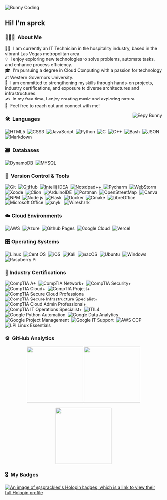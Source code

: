 <img  alt="Bunny Coding" src="https://media1.tenor.com/m/0qFvVzddt8QAAAAC/monday-isit5yet.gif" width='' align="center"/><h2 align="left">Hi! I'm sprck</h2>

<!-- ## 👋 &nbsp;Hey there! I'm Sprinkler -->

### 👨🏻‍💻 &nbsp;About Me

👨‍💻 &nbsp;I am currently an IT Technician in the hospitality industry, based in the vibrant Las Vegas metropolitan area.\
💡 &nbsp;I enjoy exploring new technologies to solve problems, automate tasks, and enhance process efficiency.\
🎓 &nbsp;I'm pursuing a degree in Cloud Computing with a passion for technology at Western Governors University.\
🌱 &nbsp;I am committed to strengthening my skills through hands-on projects, industry certifications, and exposure to diverse architectures and infrastructures.\
✍️ &nbsp;In my free time, I enjoy creating music and exploring nature.\
💬 &nbsp;Feel free to reach out and connect with me!


<img alt="Eepy Bunny" src="https://media1.tenor.com/m/aF3v29sZCf8AAAAC/rabbit-cute.gif" align="right"/>

### 🛠 &nbsp;Languages

![HTML5](https://img.shields.io/badge/HTML5-E34F26?style=for-the-badge&logo=html5&logoColor=white)&nbsp;
![CSS3](https://img.shields.io/badge/CSS3-1572B6?style=for-the-badge&logo=css3&logoColor=white)&nbsp;
![JavaScript](https://img.shields.io/badge/JavaScript-323330?style=for-the-badge&logo=javascript&logoColor=F7DF1E)&nbsp;
![Python](https://img.shields.io/badge/Python-FFD43B?style=for-the-badge&logo=python&logoColor=blue)&nbsp;
![C](https://img.shields.io/badge/C-00599C?style=for-the-badge&logo=c&logoColor=white)&nbsp;
![C++](https://img.shields.io/badge/C%2B%2B-00599C?style=for-the-badge&logo=c%2B%2B&logoColor=white)&nbsp;
![Bash](https://img.shields.io/badge/GNU%20Bash-4EAA25?style=for-the-badge&logo=GNU%20Bash&logoColor=white)&nbsp;
![JSON](https://img.shields.io/badge/json-5E5C5C?style=for-the-badge&logo=json&logoColor=white)&nbsp;
![Markdown](https://img.shields.io/badge/Markdown-000000?style=for-the-badge&logo=markdown&logoColor=white)&nbsp;
### 🗃 &nbsp;Databases

![DynamoDB](https://img.shields.io/badge/Amazon%20DynamoDB-4053D6?style=for-the-badge&logo=Amazon%20DynamoDB&logoColor=white)&nbsp;
![MYSQL](https://img.shields.io/badge/MySQL-005C84?style=for-the-badge&logo=mysql&logoColor=white)&nbsp;


### 🧰 &nbsp;Version Control & Tools

![Git](https://img.shields.io/badge/git-%23F05033.svg?style=for-the-badge&logo=git&logoColor=white)&nbsp;
![GitHub](https://img.shields.io/badge/github-%23121011.svg?style=for-the-badge&logo=github&logoColor=white)&nbsp;
![Intellij IDEA](https://img.shields.io/badge/IntelliJ_IDEA-000000.svg?style=for-the-badge&logo=intellij-idea&logoColor=white)&nbsp;
![Notedpad++](https://img.shields.io/badge/Notepad++-90E59A.svg?style=for-the-badge&logo=notepad%2B%2B&logoColor=black)&nbsp;
![Pycharm](https://img.shields.io/badge/PyCharm-000000.svg?&style=for-the-badge&logo=PyCharm&logoColor=white)&nbsp;
![WebStorm](https://img.shields.io/badge/WebStorm-000000?style=for-the-badge&logo=WebStorm&logoColor=white)
![Xcode](https://img.shields.io/badge/Xcode-007ACC?style=for-the-badge&logo=Xcode&logoColor=white)&nbsp;
![Clion](https://img.shields.io/badge/CLion-000000?style=for-the-badge&logo=clion&logoColor=white)&nbsp;
![ArduinoIDE](https://img.shields.io/badge/Arduino_IDE-00979D?style=for-the-badge&logo=arduino&logoColor=white)&nbsp;
![Postman](https://img.shields.io/badge/Postman-FF6C37?style=for-the-badge&logo=Postman&logoColor=white)&nbsp;
![OpenStreetMap](https://img.shields.io/badge/OpenStreetMap-7EBC6F?style=for-the-badge&logo=OpenStreetMap&logoColor=white)&nbsp;
![Canva](https://img.shields.io/badge/Canva-%2300C4CC.svg?style=for-the-badge&logo=Canva&logoColor=white)&nbsp;
![NPM](https://img.shields.io/badge/npm-CB3837?style=for-the-badge&logo=npm&logoColor=white)&nbsp;
![Node js](https://img.shields.io/badge/Node%20js-339933?style=for-the-badge&logo=nodedotjs&logoColor=white)&nbsp;
![Flask](https://img.shields.io/badge/Flask-000000?style=for-the-badge&logo=flask&logoColor=white)&nbsp;
![Docker](https://img.shields.io/badge/Docker-2CA5E0?style=for-the-badge&logo=docker&logoColor=white)&nbsp;
![Cmake](https://img.shields.io/badge/CMake-064F8C?style=for-the-badge&logo=cmake&logoColor=white)&nbsp;
![LibreOffice](https://img.shields.io/badge/LibreOffice-%2318A303?style=for-the-badge&logo=LibreOffice&logoColor=white)&nbsp;
![Microsoft Office](https://img.shields.io/badge/Microsoft_Office-D83B01?style=for-the-badge&logo=microsoft-office&logoColor=white)&nbsp;
![snyk](https://img.shields.io/badge/Snyk-4C4A73?style=for-the-badge&logo=snyk&logoColor=white) &nbsp;
![Wireshark](https://img.shields.io/badge/Wireshark-1679A7?style=for-the-badge&logo=Wireshark&logoColor=white) &nbsp;

### ☁️ Cloud Environments

![AWS](https://img.shields.io/badge/Amazon_Web_Services-222F3E.svg?style=for-the-badge&logo=amazon-aws&logoColor=white)&nbsp;
![Azure](https://img.shields.io/badge/azure-%230072C6.svg?style=for-the-badge&logo=microsoftazure&logoColor=white)&nbsp;
![Github Pages](https://img.shields.io/badge/github%20pages-121013?style=for-the-badge&logo=github&logoColor=white)&nbsp;
![Google Cloud](https://img.shields.io/badge/GoogleCloud-%234285F4.svg?style=for-the-badge&logo=google-cloud&logoColor=white)&nbsp;
![Vercel](https://img.shields.io/badge/vercel-%23000000.svg?style=for-the-badge&logo=vercel&logoColor=white)

### 🎛️ Operating Systems

![Linux](https://img.shields.io/badge/Linux-FCC624?style=for-the-badge&logo=linux&logoColor=black)&nbsp;
![Cent OS](https://img.shields.io/badge/cent%20os-002260?style=for-the-badge&logo=centos&logoColor=F0F0F0)&nbsp;
![iOS](https://img.shields.io/badge/iOS-000000?style=for-the-badge&logo=ios&logoColor=white)&nbsp;
![Kali](https://img.shields.io/badge/Kali-268BEE?style=for-the-badge&logo=kalilinux&logoColor=white)&nbsp;
![macOS](https://img.shields.io/badge/mac%20os-000000?style=for-the-badge&logo=macos&logoColor=F0F0F0)&nbsp;
![Ubuntu](https://img.shields.io/badge/Ubuntu-E95420?style=for-the-badge&logo=ubuntu&logoColor=white)&nbsp;
![Windows](https://img.shields.io/badge/Windows-0078D6?style=for-the-badge&logo=windows&logoColor=white)&nbsp;
![Raspberry Pi](https://img.shields.io/badge/-RaspberryPi-C51A4A?style=for-the-badge&logo=Raspberry-Pi)&nbsp;

### 📜 Industry Certifications

![CompTIA A+](https://img.shields.io/badge/CompTIA_A+-b3191e?style=for-the-badge)&nbsp;
![CompTIA Network+](https://img.shields.io/badge/CompTIA_Network+-b3191e?style=for-the-badge)&nbsp;
![CompTIA Security+](https://img.shields.io/badge/CompTIA_Security+-b3191e?style=for-the-badge)&nbsp;
![CompTIA Cloud+](https://img.shields.io/badge/CompTIA_Cloud+-b3191e?style=for-the-badge)&nbsp;
![CompTIA Project+](https://img.shields.io/badge/CompTIA_Project+-b3191e?style=for-the-badge)&nbsp;
![CompTIA Secure Cloud Professional](https://img.shields.io/badge/CompTIA_Secure_Cloud_Professional-b3191e?style=for-the-badge)&nbsp;
![CompTIA Secure Infrastructure Specialist+](https://img.shields.io/badge/CompTIA_Secure_Infrastructure_Specialist-b3191e?style=for-the-badge)&nbsp;
![CompTIA Cloud Admin Professional+](https://img.shields.io/badge/CompTIA_Cloud_Admin_Professional-b3191e?style=for-the-badge)&nbsp;
![CompTIA IT Operations Specialist+](https://img.shields.io/badge/CompTIA_IT_Operations_Specialist-b3191e?style=for-the-badge)&nbsp;
![ITIL4](https://img.shields.io/badge/Axelos_ITIL4-8e63e5?style=for-the-badge)&nbsp;
![Google Python Automation](https://img.shields.io/badge/Google_Python_Automation-4285F4?style=for-the-badge&logo=Google-chrome&logoColor=white)&nbsp;
![Google Data Analytics](https://img.shields.io/badge/Google_Data_Analytics-4285F4?style=for-the-badge&logo=Google-chrome&logoColor=white)&nbsp;
![Google Project Management](https://img.shields.io/badge/Google_Project_Management-4285F4?style=for-the-badge&logo=Google-chrome&logoColor=white)&nbsp;
![Google IT Support](https://img.shields.io/badge/Google_IT_Support-4285F4?style=for-the-badge&logo=Google-chrome&logoColor=white)&nbsp;
![AWS CCP](https://img.shields.io/badge/AWS_Cloud_Practitioner-222F3E?style=for-the-badge)&nbsp;
![LPI Linux Essentials](https://img.shields.io/badge/LPI_Linux_Essentials-ffc017?style=for-the-badge)&nbsp;

### ⚙️ &nbsp;GitHub Analytics

<p align="center">
  <a href="https://github.com/sprackles">
    <img height="180em" src="https://github-readme-stats-psi-ten-22.vercel.app/api?username=sprackles&theme=radical&layout=compact"/>
  </a>
  <a href="https://github.com/sprackles">
    <img height="180em" src="https://github-readme-stats-psi-ten-22.vercel.app/api/top-langs/?username=sprackles&layout=compact&langs_count=8&theme=radical"/>
  </a>
</p>

<p align="center">
  <img height="180em" src="https://github-readme-streak-stats.herokuapp.com/?user=sprackles&theme=radical"/>
</p>

### 🎖 &nbsp;My Badges

[![An image of @sprackles's Holopin badges, which is a link to view their full Holopin profile](https://holopin.me/sprackles)](https://holopin.io/@sprackles)
